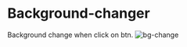 # Background-changer
Background change when click on btn.
![bg-change](https://user-images.githubusercontent.com/100305608/161731671-a1220bc1-817f-421e-8b4b-dec37cb87221.png)
